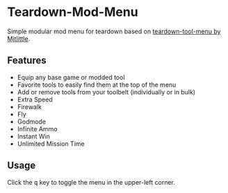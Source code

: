 # Teardown-Mod-Menu
Simple modular mod menu for teardown based on <a href=https://github.com/Mjtlittle/teardown-tool-menu>teardown-tool-menu by Mjtlittle</a>.

## Features
- Equip any base game or modded tool
- Favorite tools to easily find them at the top of the menu
- Add or remove tools from your toolbelt (individually or in bulk)
- Extra Speed
- Firewalk
- Fly
- Godmode
- Infinite Ammo
- Instant Win
- Unlimited Mission Time

## Usage
Click the <kbd>q</kbd> key to toggle the menu in the upper-left corner.
